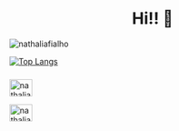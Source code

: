 <h1 align="center"> Hi!! 👋 </h1>

<p align="left"> <img src="https://komarev.com/ghpvc/?username=nathaliafialho" alt="nathaliafialho" /> </p>




[![Top Langs](https://github-readme-stats.vercel.app/api/top-langs/?username=nathaliafialho&layout=compact&theme=dark)](https://github.com/nathaliafialho/github-readme-stats)




<p align="left">

<h3 align="left"></h3>
<a href="https://linkedin.com/in/nathaliafialho" target="blank"><img align="center" src="https://cdn.jsdelivr.net/npm/simple-icons@3.0.1/icons/linkedin.svg" alt="nathaliafialho" height="30" width="40" /></a>

<a href="https://instagram.com/nathaliafsp_" target="blank"><img align="center" src="https://cdn.jsdelivr.net/npm/simple-icons@3.0.1/icons/instagram.svg" alt="nathaliafsp_" height="30" width="40" /></a>
</p>

